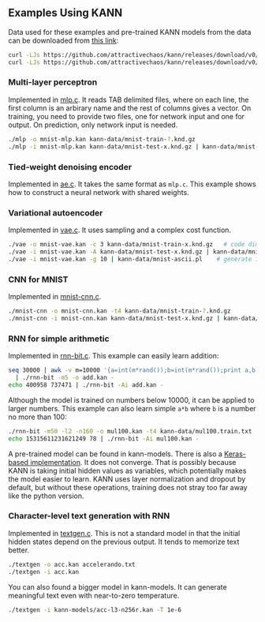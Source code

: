 ## Examples Using KANN

Data used for these examples and pre-trained KANN models from the data can be
downloaded from [this link][data]:
```sh
curl -LJs https://github.com/attractivechaos/kann/releases/download/v0/kann-data.tgz | tar -zxf -
curl -LJs https://github.com/attractivechaos/kann/releases/download/v0/kann-models.tgz | tar -zxf -
```

### Multi-layer perceptron

Implemented in [mlp.c](mlp.c). It reads TAB delimited files, where on each
line, the first column is an arbirary name and the rest of columns gives a
vector. On training, you need to provide two files, one for network input and
one for output. On prediction, only network input is needed.
```sh
./mlp -o mnist-mlp.kan kann-data/mnist-train-?.knd.gz
./mlp -i mnist-mlp.kan kann-data/mnist-test-x.knd.gz | kann-data/mnist-eval.pl
```

### Tied-weight denoising encoder

Implemented in [ae.c](ae.c). It takes the same format as `mlp.c`. This example
shows how to construct a neural network with shared weights.

### Variational autoencoder

Implemented in [vae.c](vae.c). It uses sampling and a complex cost function.
```sh
./vae -o mnist-vae.kan -c 3 kann-data/mnist-train-x.knd.gz   # code dimension is 3
./vae -i mnist-vae.kan -A kann-data/mnist-test-x.knd.gz | kann-data/mnist-ascii.pl # reconstruction
./vae -i mnist-vae.kan -g 10 | kann-data/mnist-ascii.pl    # generate 10 random images
```

### CNN for MNIST

Implemented in [mnist-cnn.c](mnist-cnn.c).
```sh
./mnist-cnn -o mnist-cnn.kan -t4 kann-data/mnist-train-?.knd.gz
./mnist-cnn -i mnist-cnn.kan kann-data/mnist-test-x.knd.gz | kann-data/mnist-eval.pl
```

### RNN for simple arithmetic

Implemented in [rnn-bit.c](rnn-bit.c). This example can easily learn addition:
```sh
seq 30000 | awk -v m=10000 '{a=int(m*rand());b=int(m*rand());print a,b,a+b}' \
  | ./rnn-bit -m5 -o add.kan -
echo 400958 737471 | ./rnn-bit -Ai add.kan -
```
Although the model is trained on numbers below 10000, it can be applied to
larger numbers. This example can also learn simple `a*b` where `b` is a number
no more than 100:
```sh
./rnn-bit -m50 -l2 -n160 -o mul100.kan -t4 kann-data/mul100.train.txt
echo 15315611231621249 78 | ./rnn-bit -Ai mul100.kan -
```
A pre-trained model can be found in kann-models. There is also a [Keras-based
implementation](keras/rnn-bit.py). It does not converge. That is possibly
because KANN is taking initial hidden values as variables, which potentially
makes the model easier to learn. KANN uses layer normalization and dropout by
default, but without these operations, training does not stray too far away
like the python version.

### Character-level text generation with RNN

Implemented in [textgen.c](textgen.c). This is not a standard model in that the
initial hidden states depend on the previous output. It tends to memorize text
better.
```sh
./textgen -o acc.kan accelerando.txt
./textgen -i acc.kan
```
You can also found a bigger model in kann-models. It can generate meaningful
text even with near-to-zero temperature.
```sh
./textgen -i kann-models/acc-l3-n256r.kan -T 1e-6
```

[data]: https://github.com/attractivechaos/kann/releases/tag/v0
